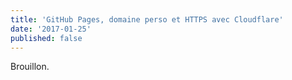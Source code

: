 ```yaml
---
title: 'GitHub Pages, domaine perso et HTTPS avec Cloudflare'
date: '2017-01-25'
published: false
---
```

Brouillon.
